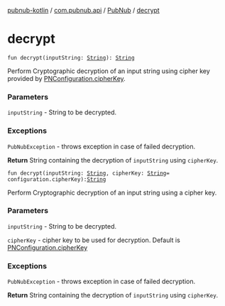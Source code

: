 [pubnub-kotlin](../../index.md) / [com.pubnub.api](../index.md) / [PubNub](index.md) / [decrypt](./decrypt.md)

# decrypt

`fun decrypt(inputString: `[`String`](https://kotlinlang.org/api/latest/jvm/stdlib/kotlin/-string/index.html)`): `[`String`](https://kotlinlang.org/api/latest/jvm/stdlib/kotlin/-string/index.html)

Perform Cryptographic decryption of an input string using cipher key provided by [PNConfiguration.cipherKey](../-p-n-configuration/cipher-key.md).

### Parameters

`inputString` - String to be decrypted.

### Exceptions

`PubNubException` - throws exception in case of failed decryption.

**Return**
String containing the decryption of `inputString` using `cipherKey`.

`fun decrypt(inputString: `[`String`](https://kotlinlang.org/api/latest/jvm/stdlib/kotlin/-string/index.html)`, cipherKey: `[`String`](https://kotlinlang.org/api/latest/jvm/stdlib/kotlin/-string/index.html)` = configuration.cipherKey): `[`String`](https://kotlinlang.org/api/latest/jvm/stdlib/kotlin/-string/index.html)

Perform Cryptographic decryption of an input string using a cipher key.

### Parameters

`inputString` - String to be decrypted.

`cipherKey` - cipher key to be used for decryption. Default is [PNConfiguration.cipherKey](../-p-n-configuration/cipher-key.md)

### Exceptions

`PubNubException` - throws exception in case of failed decryption.

**Return**
String containing the decryption of `inputString` using `cipherKey`.

